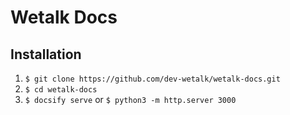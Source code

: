 # Wetalk Docs

## Installation
1. `$ git clone https://github.com/dev-wetalk/wetalk-docs.git`
2. `$ cd wetalk-docs`
3. `$ docsify serve` or `$ python3 -m http.server 3000`